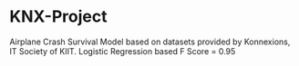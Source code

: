 # KNX-Project
Airplane Crash Survival Model based on datasets provided by Konnexions, IT Society of KIIT.
Logistic Regression based
F Score = 0.95

